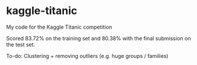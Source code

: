 # kaggle-titanic
My code for the Kaggle Titanic competition

Scored 83.72% on the training set and 80.38% with the final submission on the test set.

To-do: Clustering + removing outliers (e.g. huge groups / families)
